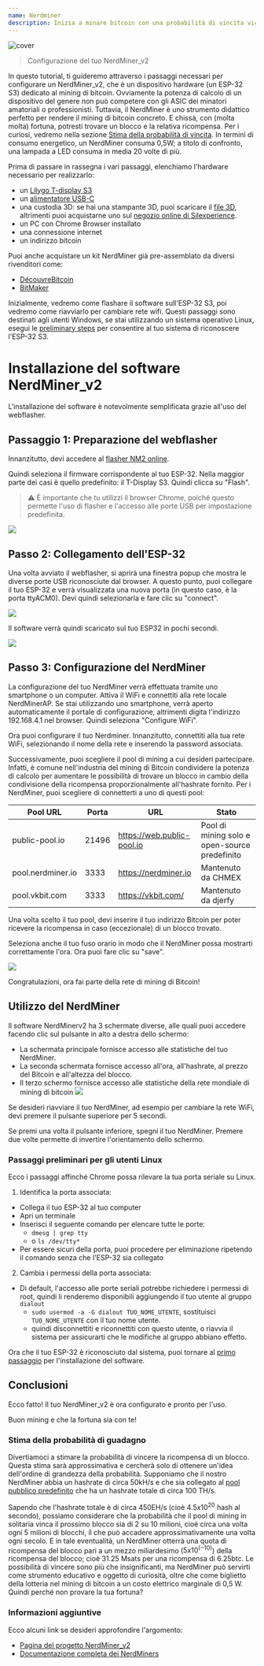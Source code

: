 ```yaml
---
name: Nerdminer
description: Inizia a minare bitcoin con una probabilità di vincita vicina allo 0
---
```


![cover](assets/cover.jpeg)

> Configurazione del tuo NerdMiner_v2

In questo tutorial, ti guideremo attraverso i passaggi necessari per configurare un NerdMiner_v2, che è un dispositivo hardware (un ESP-32 S3) dedicato al mining di bitcoin.
Ovviamente la potenza di calcolo di un dispositivo del genere non può competere con gli ASIC dei minatori amatoriali o professionisti. Tuttavia, il NerdMiner è uno strumento didattico perfetto per rendere il mining di bitcoin concreto. E chissà, con (molta molta) fortuna, potresti trovare un blocco e la relativa ricompensa. Per i curiosi, vedremo nella sezione [Stima della probabilità di vincita](#stima-della-probabilita-di-vincita). In termini di consumo energetico, un NerdMiner consuma 0,5W; a titolo di confronto, una lampada a LED consuma in media 20 volte di più.

Prima di passare in rassegna i vari passaggi, elenchiamo l'hardware necessario per realizzarlo:

- un [Lilygo T-display S3](https://lilygo.cc/products/t-display-s3)
- un [alimentatore USB-C](https://amzn.eu/d/gIOot90)
- una custodia 3D: se hai una stampante 3D, puoi scaricare il [file 3D](https://www.printables.com/model/501547-nerdminer-v2-click-case-w-buttons), altrimenti puoi acquistarne uno sul [negozio online di Silexperience](https://silexperience.company.site/NerdMiner_V2-p544379757).
- un PC con Chrome Browser installato
- una connessione internet
- un indirizzo bitcoin

Puoi anche acquistare un kit NerdMiner già pre-assemblato da diversi rivenditori come:

- [DécouvreBitcoin](https://shop.decouvrebitcoin.com/products/nerd-miner?_pos=1&_psq=nerd&_ss=e&_v=1.0)
- [BitMaker](https://bitronics.store/shop/)

Inizialmente, vedremo come flashare il software sull'ESP-32 S3, poi vedremo come riavviarlo per cambiare rete wifi. Questi passaggi sono destinati agli utenti Windows, se stai utilizzando un sistema operativo Linux, esegui le [preliminary steps](#preliminary-steps-for-linux-users) per consentire al tuo sistema di riconoscere l'ESP-32 S3.

# Installazione del software NerdMiner_v2

L'installazione del software è notevolmente semplificata grazie all'uso del webflasher.

## Passaggio 1: Preparazione del webflasher

Innanzitutto, devi accedere al [flasher NM2 online](https://bitmaker-hub.github.io/diyflasher/).

Quindi seleziona il firmware corrispondente al tuo ESP-32. Nella maggior parte dei casi è quello predefinito: il T-Display S3. Quindi clicca su "Flash".

> ⚠️ È importante che tu utilizzi il browser Chrome, poiché questo permette l'uso di flasher e l'accesso alle porte USB per impostazione predefinita.

![](assets/webflasher.jpeg)

## Passo 2: Collegamento dell'ESP-32

Una volta avviato il webflasher, si aprirà una finestra popup che mostra le diverse porte USB riconosciute dal browser.
A questo punto, puoi collegare il tuo ESP-32 e verrà visualizzata una nuova porta (in questo caso, è la porta ttyACM0). Devi quindi selezionarla e fare clic su "connect".

![](assets/flasher-port-serial.jpeg)

Il software verrà quindi scaricato sul tuo ESP32 in pochi secondi.

![](assets/NM2-sucessfully-installed.jpeg)

## Passo 3: Configurazione del NerdMiner

La configurazione del tuo NerdMiner verrà effettuata tramite uno smartphone o un computer.
Attiva il WiFi e connettiti alla rete locale NerdMinerAP. Se stai utilizzando uno smartphone, verrà aperto automaticamente il portale di configurazione, altrimenti digita l'indirizzo 192.168.4.1 nel browser.
Quindi seleziona "Configure WiFi".

Ora puoi configurare il tuo Nerdminer.
Innanzitutto, connettiti alla tua rete WiFi, selezionando il nome della rete e inserendo la password associata.

Successivamente, puoi scegliere il pool di mining a cui desideri partecipare. Infatti, è comune nell'industria del mining di Bitcoin condividere la potenza di calcolo per aumentare le possibilità di trovare un blocco in cambio della condivisione della ricompensa proporzionalmente all'hashrate fornito.
Per i NerdMiner, puoi scegliere di connetterti a uno di questi pool:

| Pool URL          | Porta | URL                        | Stato                                         |
| ----------------- | ----- | -------------------------- | --------------------------------------------- |
| public-pool.io    | 21496 | https://web.public-pool.io | Pool di mining solo e open-source predefinito |
| pool.nerdminer.io | 3333  | https://nerdminer.io       | Mantenuto da CHMEX                            |
| pool.vkbit.com    | 3333  | https://vkbit.com/         | Mantenuto da djerfy                           |

Una volta scelto il tuo pool, devi inserire il tuo indirizzo Bitcoin per poter ricevere la ricompensa in caso (eccezionale) di un blocco trovato.

Seleziona anche il tuo fuso orario in modo che il NerdMiner possa mostrarti correttamente l'ora.
Ora puoi fare clic su "save".

![](assets/wifi-configuration.jpeg)

Congratulazioni, ora fai parte della rete di mining di Bitcoin!

## Utilizzo del NerdMiner

Il software NerdMinerv2 ha 3 schermate diverse, alle quali puoi accedere facendo clic sul pulsante in alto a destra dello schermo:

- La schermata principale fornisce accesso alle statistiche del tuo NerdMiner.
- La seconda schermata fornisce accesso all'ora, all'hashrate, al prezzo del Bitcoin e all'altezza del blocco.
- Il terzo schermo fornisce accesso alle statistiche della rete mondiale di mining di bitcoin
  ![](assets/NM2-screens.jpeg)

Se desideri riavviare il tuo NerdMiner, ad esempio per cambiare la rete WiFi, devi premere il pulsante superiore per 5 secondi.

Se premi una volta il pulsante inferiore, spegni il tuo NerdMiner. Premere due volte permette di invertire l'orientamento dello schermo.

### Passaggi preliminari per gli utenti Linux

Ecco i passaggi affinché Chrome possa rilevare la tua porta seriale su Linux.

1. Identifica la porta associata:

- Collega il tuo ESP-32 al tuo computer
- Apri un terminale
- Inserisci il seguente comando per elencare tutte le porte:
  - `dmesg | grep tty`
  - o `ls /dev/tty*`
- Per essere sicuri della porta, puoi procedere per eliminazione ripetendo il comando senza che l'ESP-32 sia collegato

2. Cambia i permessi della porta associata:

- Di default, l'accesso alle porte seriali potrebbe richiedere i permessi di root, quindi li renderemo disponibili aggiungendo il tuo utente al gruppo `dialout`
  - `sudo usermod -a -G dialout TUO_NOME_UTENTE`, sostituisci `TUO_NOME_UTENTE` con il tuo nome utente.
  - quindi disconnettiti e riconnettiti con questo utente, o riavvia il sistema per assicurarti che le modifiche al gruppo abbiano effetto.

Ora che il tuo ESP-32 è riconosciuto dal sistema, puoi tornare al [primo passaggio](#etape-1-preparation-du-webflasher) per l'installazione del software.

## Conclusioni

Ecco fatto! Il tuo NerdMiner_v2 è ora configurato e pronto per l'uso.

Buon mining e che la fortuna sia con te!

### Stima della probabilità di guadagno

Divertiamoci a stimare la probabilità di vincere la ricompensa di un blocco. Questa stima sarà approssimativa e cercherà solo di ottenere un'idea dell'ordine di grandezza della probabilità.
Supponiamo che il nostro NerdMiner abbia un hashrate di circa 50kH/s e che sia collegato al [pool pubblico predefinito](https://web.public-pool.io/#/) che ha un hashrate totale di circa 100 TH/s.

Sapendo che l'hashrate totale è di circa 450EH/s (cioè $4.5 x 10^20$ hash al secondo), possiamo considerare che la probabilità che il pool di mining in solitaria vinca il prossimo blocco sia di 2 su 10 milioni, cioè circa una volta ogni 5 milioni di blocchi, il che può accadere approssimativamente una volta ogni secolo. E in tale eventualità, un NerdMiner otterrà una quota di ricompensa del blocco pari a un mezzo miliardesimo ($5 x 10^(-10)$) della ricompensa del blocco; cioè 31.25 Msats per una ricompensa di 6.25btc.
Le possibilità di vincere sono più che insignificanti, ma NerdMiner può servirti come strumento educativo e oggetto di curiosità, oltre che come biglietto della lotteria nel mining di bitcoin a un costo elettrico marginale di 0,5 W. Quindi perché non provare la tua fortuna?

### Informazioni aggiuntive

Ecco alcuni link se desideri approfondire l'argomento:

- [Pagina del progetto NerdMiner_v2](http://github.com/BitMaker-hub/NerdMiner_v2)
- [Documentazione completa dei NerdMiners](https://docs.bitwater.ch/nerd-miner-v2/)
